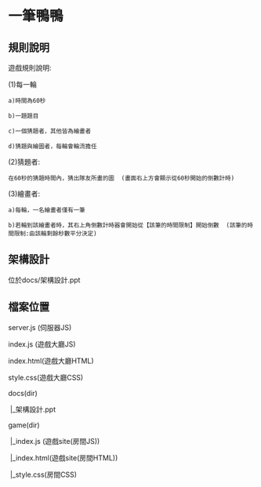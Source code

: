 # 一筆鴨鴨
## 規則說明
遊戲規則說明:

(1)每一輪

    a)時間為60秒
    
    b)一題題目
    
    c)一個猜題者，其他皆為繪畫者
    
    d)猜題與繪圖者，每輪會輪流擔任

(2)猜題者:

    在60秒的猜題時間內，猜出隊友所畫的圖  (畫面右上方會顯示從60秒開始的倒數計時)

(3)繪畫者:

    a)每輪，一名繪畫者僅有一筆
    
    b)若輪到該繪畫者時，其右上角倒數計時器會開始從【該筆的時間限制】開始倒數  (該筆的時間限制:由該輪剩餘秒數平分決定)




## 架構設計
  位於docs/架構設計.ppt

## 檔案位置

server.js (伺服器JS) 

index.js (遊戲大廳JS)

index.html(遊戲大廳HTML)

style.css(遊戲大廳CSS)

docs(dir)

&nbsp;|_架構設計.ppt

game(dir)

&nbsp;|_index.js (遊戲site(房間JS))

&nbsp;|_index.html(遊戲site(房間HTML))

&nbsp;|_style.css(房間CSS)


